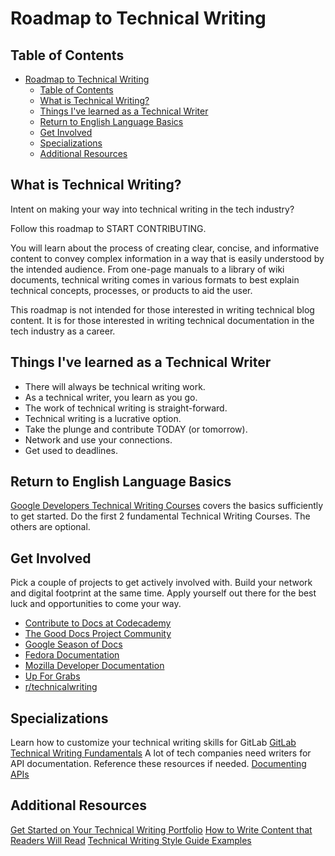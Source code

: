 # Roadmap to Technical Writing

## Table of Contents
- [Roadmap to Technical Writing](#roadmap-to-technical-writing)
  - [Table of Contents](#table-of-contents)
  - [What is Technical Writing?](#what-is-technical-writing)
  - [Things I've learned as a Technical Writer](#things-ive-learned-as-a-technical-writer)
  - [Return to English Language Basics](#return-to-english-language-basics)
  - [Get Involved](#get-involved)
  - [Specializations](#specializations)
  - [Additional Resources](#additional-resources)

## What is Technical Writing?
Intent on making your way into technical writing in the tech industry?

Follow this roadmap to START CONTRIBUTING.

You will learn about the process of creating clear, concise, and informative content to convey complex information in a way that is easily understood by the intended audience. From one-page manuals to a library of wiki documents, technical writing comes in various formats to best explain technical concepts, processes, or products to aid the user.

This roadmap is not intended for those interested in writing technical blog content. It is for those interested in writing technical documentation in the tech industry as a career.

## Things I've learned as a Technical Writer
- There will always be technical writing work.
- As a technical writer, you learn as you go.
- The work of technical writing is straight-forward.
- Technical writing is a lucrative option.
- Take the plunge and contribute TODAY (or tomorrow).
- Network and use your connections.
- Get used to deadlines.

## Return to English Language Basics
[Google Developers Technical Writing Courses](https://developers.google.com/tech-writing/overview) covers the basics sufficiently to get started. Do the first 2 fundamental Technical Writing Courses. The others are optional.

## Get Involved
Pick a couple of projects to get actively involved with. Build your network and digital footprint at the same time. Apply yourself out there for the best luck and opportunities to come your way.
- [Contribute to Docs at Codecademy](https://www.codecademy.com/pages/contribute-docs)
- [The Good Docs Project Community](https://thegooddocsproject.dev/community/)
- [Google Season of Docs](https://developers.google.com/season-of-docs/)
- [Fedora Documentation](https://docs.fedoraproject.org/en-US/fedora-docs/)
- [Mozilla Developer Documentation](https://developer.mozilla.org/en-US/community)
- [Up For Grabs](https://up-for-grabs.net/)
- [r/technicalwriting](https://www.reddit.com/r/technicalwriting/)

## Specializations
Learn how to customize your technical writing skills for GitLab
[GitLab Technical Writing Fundamentals](https://university.gitlab.com/courses/gitlab-technical-writing-fundamentals)
A lot of tech companies need writers for API documentation. Reference these resources if needed.
[Documenting APIs](https://idratherbewriting.com/learnapidoc/)


## Additional Resources
[Get Started on Your Technical Writing Portfolio](https://www.everythingtechnicalwriting.com/technical-writing-portfolio/)
[How to Write Content that Readers Will Read](https://www.everythingtechnicalwriting.com/how-to-write-content-that-readers-will-read/)
[Technical Writing Style Guide Examples](https://technicalwriterhq.com/writing/technical-writing/technical-writer-style-guide/)


